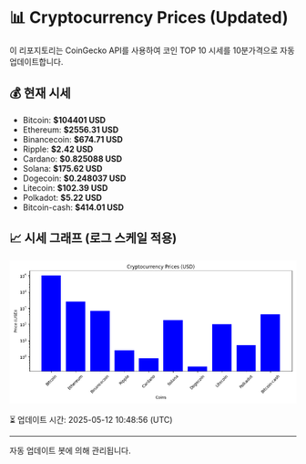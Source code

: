 
# 📊 Cryptocurrency Prices (Updated)

이 리포지토리는 CoinGecko API를 사용하여 코인 TOP 10 시세를 10분가격으로 자동 업데이트합니다.

## 💰 현재 시세
- Bitcoin: **$104401 USD**
- Ethereum: **$2556.31 USD**
- Binancecoin: **$674.71 USD**
- Ripple: **$2.42 USD**
- Cardano: **$0.825088 USD**
- Solana: **$175.62 USD**
- Dogecoin: **$0.248037 USD**
- Litecoin: **$102.39 USD**
- Polkadot: **$5.22 USD**
- Bitcoin-cash: **$414.01 USD**

## 📈 시세 그래프 (로그 스케일 적용)
![Crypto Prices](crypto_prices.png)

⏳ 업데이트 시간: 2025-05-12 10:48:56 (UTC)

---
자동 업데이트 봇에 의해 관리됩니다.
